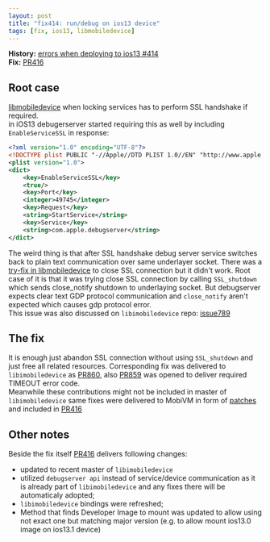 ```yaml
---
layout: post
title: "fix414: run/debug on ios13 device"
tags: [fix, ios13, libmobiledevice]
---
```

**History:** [errors when deploying to ios13 #414](https://github.com/MobiVM/robovm/issues/414)  
**Fix:** [PR416](https://github.com/MobiVM/robovm/pull/416)  

## Root case 
[libmobiledevice](https://github.com/libimobiledevice/libimobiledevice) when locking services has to perform SSL handshake if required.  
in iOS13 debugerserver started requiring this as well by including `EnableServiceSSL` in response:  
```xml
<?xml version="1.0" encoding="UTF-8"?>
<!DOCTYPE plist PUBLIC "-//Apple//DTD PLIST 1.0//EN" "http://www.apple.com/DTDs/PropertyList-1.0.dtd">
<plist version="1.0">
<dict>
	<key>EnableServiceSSL</key>
	<true/>
	<key>Port</key>
	<integer>49745</integer>
	<key>Request</key>
	<string>StartService</string>
	<key>Service</key>
	<string>com.apple.debugserver</string>
</dict>
```

The weird thing is that after SSL handshake debug server service switches back to plain text communication over same underlayer socket. There was a [try-fix in libmobiledevice](https://github.com/libimobiledevice/libimobiledevice/commit/7c00b369a3665cd0aeae228b2a2866da8ee027fd) to close SSL connection but it didn't work. 
Root case of it is that it was trying close SSL connection by calling `SSL_shutdown` which sends close_notify shutdown to underlaying socket. But debugserver expects clear text GDP protocol communication and `close_notify` aren't expected which causes gdp protocol error.  
This issue was also discussed on `libimobiledevice` repo: [issue789](https://github.com/libimobiledevice/libimobiledevice/issues/793)  

## The fix
<!-- more -->
It is enough just abandon SSL connection without using `SSL_shutdown` and just free all related resources. Corresponding fix was delivered to `libimobiledevice` as [PR860](https://github.com/libimobiledevice/libimobiledevice/pull/860), also [PR859](https://github.com/libimobiledevice/libimobiledevice/pull/859) was opened to deliver required TIMEOUT error code.  
Meanwhile these contributions might not be included in master of `libimobiledevice` same fixes were delivered to MobiVM in form of [patches](https://github.com/dkimitsa/robovm/tree/aa6c09ebb7ecd92362c01220208e992731dabcfc/compiler/libimobiledevice/patches) and included in [PR416](https://github.com/MobiVM/robovm/pull/416)

## Other notes 
Beside the fix itself [PR416](https://github.com/MobiVM/robovm/pull/416) delivers following changes:  
* updated to recent master of `libimobiledevice`
* utilized `debugserver api` instead of service/device communication as it is already part of `libimobiledevice` and any fixes there will be automaticaly adopted;
* `libimobiledevice` bindings were refreshed;
* Method that finds Developer Image to mount was updated to allow using not exact one but matching major version (e.g. to allow mount ios13.0 image on ios13.1 device)

 
